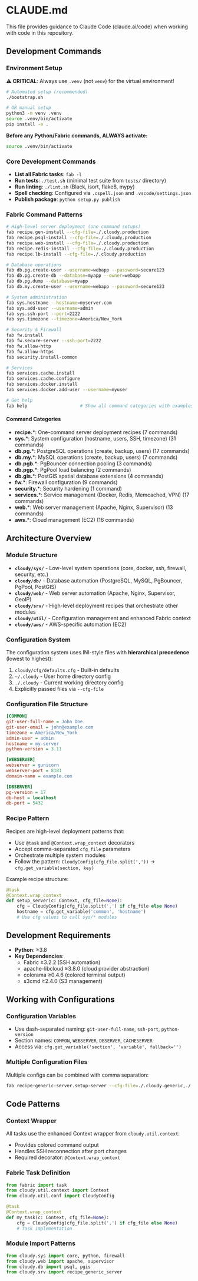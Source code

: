 # CLAUDE.md

This file provides guidance to Claude Code (claude.ai/code) when working with code in this repository.

## Development Commands

### Environment Setup

**⚠️ CRITICAL**: Always use `.venv` (not `venv`) for the virtual environment!

```bash
# Automated setup (recommended)
./bootstrap.sh

# OR manual setup
python3 -m venv .venv
source .venv/bin/activate
pip install -e .
```

**Before any Python/Fabric commands, ALWAYS activate:**
```bash
source .venv/bin/activate
```

### Core Development Commands
- **List all Fabric tasks**: `fab -l`
- **Run tests**: `./test.sh` (minimal test suite from `tests/` directory)
- **Run linting**: `./lint.sh` (Black, isort, flake8, mypy)
- **Spell checking**: Configured via `.cspell.json` and `.vscode/settings.json`
- **Publish package**: `python setup.py publish`

### Fabric Command Patterns

```bash
# High-level server deployment (one command setups)
fab recipe.gen-install --cfg-file=./.cloudy.production
fab recipe.psql-install --cfg-file=./.cloudy.production
fab recipe.web-install --cfg-file=./.cloudy.production
fab recipe.redis-install --cfg-file=./.cloudy.production
fab recipe.lb-install --cfg-file=./.cloudy.production

# Database operations
fab db.pg.create-user --username=webapp --password=secure123
fab db.pg.create-db --database=myapp --owner=webapp
fab db.pg.dump --database=myapp
fab db.my.create-user --username=webapp --password=secure123

# System administration  
fab sys.hostname --hostname=myserver.com
fab sys.add-user --username=admin
fab sys.ssh-port --port=2222
fab sys.timezone --timezone=America/New_York

# Security & Firewall
fab fw.install
fab fw.secure-server --ssh-port=2222
fab fw.allow-http
fab fw.allow-https
fab security.install-common

# Services
fab services.cache.install
fab services.cache.configure
fab services.docker.install
fab services.docker.add-user --username=myuser

# Get help
fab help                    # Show all command categories with examples
```

#### Command Categories
- **recipe.***: One-command server deployment recipes (7 commands)
- **sys.***: System configuration (hostname, users, SSH, timezone) (31 commands)
- **db.pg.***: PostgreSQL operations (create, backup, users) (17 commands)
- **db.my.***: MySQL operations (create, backup, users) (7 commands)
- **db.pgb.***: PgBouncer connection pooling (3 commands)
- **db.pgp.***: PgPool load balancing (2 commands)
- **db.gis.***: PostGIS spatial database extensions (4 commands)
- **fw.***: Firewall configuration (9 commands)
- **security.***: Security hardening (1 command)
- **services.***: Service management (Docker, Redis, Memcached, VPN) (17 commands)
- **web.***: Web server management (Apache, Nginx, Supervisor) (13 commands)
- **aws.***: Cloud management (EC2) (16 commands)

## Architecture Overview

### Module Structure
- **`cloudy/sys/`** - Low-level system operations (core, docker, ssh, firewall, security, etc.)
- **`cloudy/db/`** - Database automation (PostgreSQL, MySQL, PgBouncer, PgPool, PostGIS)
- **`cloudy/web/`** - Web server automation (Apache, Nginx, Supervisor, GeoIP)
- **`cloudy/srv/`** - High-level deployment recipes that orchestrate other modules
- **`cloudy/util/`** - Configuration management and enhanced Fabric context
- **`cloudy/aws/`** - AWS-specific automation (EC2)

### Configuration System
The configuration system uses INI-style files with **hierarchical precedence** (lowest to highest):
1. `cloudy/cfg/defaults.cfg` - Built-in defaults
2. `~/.cloudy` - User home directory config
3. `./.cloudy` - Current working directory config
4. Explicitly passed files via `--cfg-file`

### Configuration File Structure
```ini
[COMMON]
git-user-full-name = John Doe
git-user-email = john@example.com
timezone = America/New_York
admin-user = admin
hostname = my-server
python-version = 3.11

[WEBSERVER]
webserver = gunicorn
webserver-port = 8181
domain-name = example.com

[DBSERVER]
pg-version = 17
db-host = localhost
db-port = 5432
```

### Recipe Pattern
Recipes are high-level deployment patterns that:
- Use `@task` and `@Context.wrap_context` decorators
- Accept comma-separated `cfg_file` parameters
- Orchestrate multiple system modules
- Follow the pattern: `CloudyConfig(cfg_file.split(','))` → `cfg.get_variable(section, key)`

Example recipe structure:
```python
@task
@Context.wrap_context
def setup_server(c: Context, cfg_file=None):
    cfg = CloudyConfig(cfg_file.split(',') if cfg_file else None)
    hostname = cfg.get_variable('common', 'hostname')
    # Use cfg values to call sys/* modules
```

## Development Requirements

- **Python**: ≥3.8
- **Key Dependencies**:
  - Fabric ≥3.2.2 (SSH automation)
  - apache-libcloud ≥3.8.0 (cloud provider abstraction)
  - colorama ≥0.4.6 (colored terminal output)
  - s3cmd ≥2.4.0 (S3 management)

## Working with Configurations

### Configuration Variables
- Use dash-separated naming: `git-user-full-name`, `ssh-port`, `python-version`
- Section names: `COMMON`, `WEBSERVER`, `DBSERVER`, `CACHESERVER`
- Access via: `cfg.get_variable('section', 'variable', fallback='')`

### Multiple Configuration Files
Multiple configs can be combined with comma separation:
```bash
fab recipe-generic-server.setup-server --cfg-file=./.cloudy.generic,./.cloudy.admin
```

## Code Patterns

### Context Wrapper
All tasks use the enhanced Context wrapper from `cloudy.util.context`:
- Provides colored command output
- Handles SSH reconnection after port changes
- Required decorator: `@Context.wrap_context`

### Fabric Task Definition
```python
from fabric import task
from cloudy.util.context import Context
from cloudy.util.conf import CloudyConfig

@task
@Context.wrap_context
def my_task(c: Context, cfg_file=None):
    cfg = CloudyConfig(cfg_file.split(',') if cfg_file else None)
    # Task implementation
```

### Module Import Patterns
```python
from cloudy.sys import core, python, firewall
from cloudy.web import apache, supervisor
from cloudy.db import psql, pgis
from cloudy.srv import recipe_generic_server
```